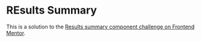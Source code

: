 # REsults Summary

This is a solution to the [Results summary component challenge on Frontend Mentor](https://www.frontendmentor.io/challenges/results-summary-component-CE_K6s0maV).
